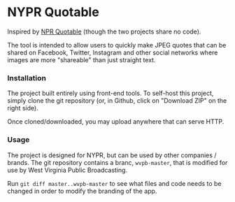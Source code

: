 # NYPR Quotable

Inspired by [NPR Quotable][1] (though the two projects share no code).

The tool is intended to allow users to quickly make JPEG quotes that can be shared on Facebook, Twitter, Instagram and other social networks where images are more "shareable" than just straight text.

[1]: https://github.com/nprapps/quotable

### Installation

The project built entirely using front-end tools. To self-host this project, simply clone the git repository (or, in Github, click on "Download ZIP" on the right side).

Once cloned/downloaded, you may upload anywhere that can serve HTTP.

### Usage

The project is designed for NYPR, but can be used by other companies / brands. The git repository contains a branc, `wvpb-master`, that is modified for use by West Virginia Public Broadcasting.

Run `git diff master..wvpb-master` to see what files and code needs to be changed in order to modify the branding of the app.
